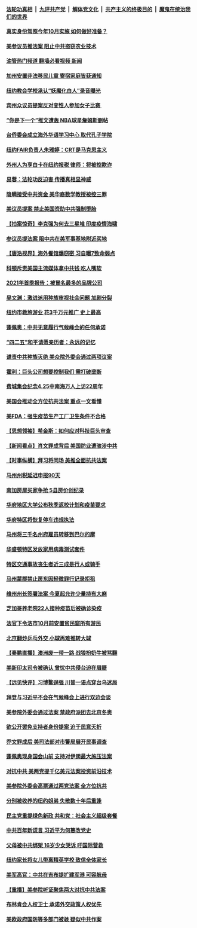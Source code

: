 ####  [法轮功真相](../../../../basic/blob/master/README.md?t=04230431) &nbsp;|&nbsp; [九评共产党](../../../../9ping.md/blob/master/README.md?t=04230431) &nbsp;|&nbsp; [解体党文化](../../../../jtdwh.md/blob/master/README.md?t=04230431)  &nbsp;|&nbsp; [共产主义的终极目的](../../../../gczydzjmd.md/blob/master/README.md?t=04230431) &nbsp;|&nbsp; [魔鬼在统治我们的世界](../../../../mgztzwmdsj.md/blob/master/README.md?t=04230431) 

#### [真实身份驾照今年10月实施  如何做好准备？](../pages/nsc412/n12898440.md?t=04230431) 

#### [美参议员推法案 阻止中共盗窃农业技术](../pages/nsc412/n12898496.md?t=04230431) 

#### [油管热门频道 翻墙必看视频 新闻](http://159.65.108.143:81/youtube.html)

#### [加州安置非法移民儿童 寄宿家庭皆获通知](../pages/nsc412/n12898691.md?t=04230431) 

#### [纽约教会学校承认“妖魔化白人”录音曝光](../pages/nsc412/n12897059.md?t=04230431) 

#### [宾州众议员提案反对变性人参加女子比赛 ](../pages/nsc412/n12896602.md?t=04230431) 

#### [“你是下一个”推文遭轰 NBA球星詹姆斯删帖](../pages/nsc412/n12898400.md?t=04230431) 

#### [台侨委会成立海外华语学习中心 取代孔子学院](../pages/nsc412/n12897103.md?t=04230431) 

#### [纽约FAIR负责人朱雅婷：CRT是马克思主义](../pages/nsc412/n12897069.md?t=04230431) 

#### [外州人为享白卡在纽约报税 律师：将被控欺诈](../pages/nsc412/n12897140.md?t=04230431) 

#### [易蓉：法轮功反迫害 传播真相显神威](../pages/nsc412/n12896913.md?t=04230431) 

#### [隐瞒接受中共资金 美华裔数学教授被控三罪](../pages/nsc412/n12898336.md?t=04230431) 

#### [美议员提案 禁止美国资助中共强制堕胎](../pages/nsc412/n12898274.md?t=04230431) 

#### [【拍案惊奇】李克强为何去三星堆 印度疫情海啸](../pages/nsc412/n12896929.md?t=04230431) 

#### [参议员提法案 阻中共在美军事基地附近买地](../pages/nsc412/n12898000.md?t=04230431) 

#### [【唐浩视界】海外餐馆爆窃密 习自曝7致命弱点](../pages/nsc412/n12897893.md?t=04230431) 

#### [科顿斥责美国主流媒体拿中共钱 吃人嘴软](../pages/nsc412/n12898127.md?t=04230431) 

#### [2021年首季报告：被冒名最多的品牌公司](../pages/nsc412/n12897942.md?t=04230431) 

#### [吴文渊：激进派用种族审视社会问题 加剧分裂](../pages/nsc412/n12893881.md?t=04230431) 

#### [纽约市救旅游业 花3千万元推广 史上最高](../pages/nsc412/n12897078.md?t=04230431) 

#### [蓬佩奥：中共无意履行气候峰会的任何承诺](../pages/nsc412/n12897029.md?t=04230431) 

#### [“四二五”和平请愿亲历者：永远的记忆](../pages/nsc412/n12896910.md?t=04230431) 

#### [谴责中共种族灭绝 美众院外委会通过两项议案](../pages/nsc412/n12896720.md?t=04230431) 

#### [霍利：巨头公司想要控制我们 需打破垄断](../pages/nsc412/n12896496.md?t=04230431) 

#### [费城集会纪念4.25中南海万人上访22周年](../pages/nsc412/n12893923.md?t=04230431) 

#### [美国会推动全方位抗共法案 重点一文看懂](../pages/nsc412/n12896606.md?t=04230431) 

#### [美FDA：强生疫苗生产工厂卫生条件不合格](../pages/nsc412/n12896740.md?t=04230431) 

#### [【思想领袖】希金斯：如何应对科技巨头审查](../pages/nsc412/n12820740.md?t=04230431) 

#### [【新闻看点】肖文罪成背后 美国防业遭骇涉中共](../pages/nsc412/n12896360.md?t=04230431) 

#### [【时事纵横】拜习将同场 美推全面抗共法案](../pages/nsc412/n12896393.md?t=04230431) 

#### [马州州税延迟申报90天](../pages/nsc412/n12896583.md?t=04230431) 

#### [南加房屋买家争抢 5县房价创纪录](../pages/nsc412/n12896572.md?t=04230431) 

#### [华府地区大学公布秋季返校计划和疫苗要求](../pages/nsc412/n12896569.md?t=04230431) 

#### [华府特区将恢复停车违规执法](../pages/nsc412/n12896558.md?t=04230431) 

#### [马州将三千名州府雇员转移到巴尔的摩](../pages/nsc412/n12896551.md?t=04230431) 

#### [华盛顿特区发放家用病毒测试套件](../pages/nsc412/n12896545.md?t=04230431) 

#### [特区交通事故丧生者近三成是行人或骑手](../pages/nsc412/n12896530.md?t=04230431) 

#### [马州蒙郡禁止房东因轻微罪行记录拒租](../pages/nsc412/n12896522.md?t=04230431) 

#### [维州州长签署法案 今夏起允许少量持有大麻](../pages/nsc412/n12896515.md?t=04230431) 

#### [芝加哥养老院22人接种疫苗后被确诊染疫](../pages/nsc412/n12896331.md?t=04230431) 

#### [法官下令洛市10月前安置贫民窟所有游民](../pages/nsc412/n12896447.md?t=04230431) 

#### [北京翻炒乒乓外交 小球再难推转大球](../pages/nsc412/n12896527.md?t=04230431) 

#### [【秦鹏直播】澳洲废一带一路 战狼扮奶牛被骂翻](../pages/nsc412/n12896400.md?t=04230431) 

#### [美新印太司令被确认 曾忧中共侵台迫在眉睫](../pages/nsc412/n12896180.md?t=04230431) 

#### [【远见快评】习博鳌逞强 川普一语点穿台乌迷局](../pages/nsc412/n12896372.md?t=04230431) 

#### [拜登与习近平不会在气候峰会上进行双边会谈](../pages/nsc412/n12896403.md?t=04230431) 

#### [美参院外委会通过法案 禁政府派团去北京冬奥](../pages/nsc412/n12896380.md?t=04230431) 

#### [欲公开罢免支持者身份提案 迫于民意夭折](../pages/nsc412/n12896387.md?t=04230431) 

#### [乔文罪成后 美司法部对市警局展开民事调查](../pages/nsc412/n12896319.md?t=04230431) 

#### [蓬佩奥现身国会山前 支持对伊朗最大施压法案](../pages/nsc412/n12896277.md?t=04230431) 

#### [对抗中共 美两党提千亿美元法案投资前沿技术](../pages/nsc412/n12896225.md?t=04230431) 

#### [美参院外委会高票通过两党法案 全方位抗共](../pages/nsc412/n12896150.md?t=04230431) 

#### [分别被收养的纽约姐弟 失散数十年后重逢](../pages/nsc412/n12895537.md?t=04230431) 

#### [民主党重提绿色新政 共和党：社会主义超级套餐](../pages/nsc412/n12895973.md?t=04230431) 

#### [中共百年新谎言 习近平为何篡改党史](../pages/nsc412/n12895950.md?t=04230431) 

#### [父母被中共绑架 16岁少女哭诉 吁国际营救](../pages/nsc412/n12894585.md?t=04230431) 

#### [纽约家长将女儿带离精英学校 致信全体家长](../pages/nsc412/n12894469.md?t=04230431) 

#### [美军高官：中共在吉布提扩建军港 可容航母](../pages/nsc412/n12895675.md?t=04230431) 

#### [【重播】美参院听证聚焦两大对抗中共法案](../pages/nsc412/n12894147.md?t=04230431) 

#### [布林肯会人权卫士 承诺外交政策人权优先](../pages/nsc412/n12895557.md?t=04230431) 

#### [美欧政府国防等多部门被骇 疑似中共作案](../pages/nsc412/n12895484.md?t=04230431) 

<img src='http://gfw-breaker.win/goodnews/indexes/nsc412.md' width='0px' height='0px'/>
